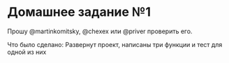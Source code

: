 # Домашнее задание №1

Прошу @martinkomitsky, @chexex или @priver проверить его.

Что было сделано:
Развернут проект, написаны три функции и тест для одной из них
